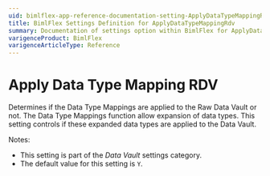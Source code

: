 ```yaml
---
uid: bimlflex-app-reference-documentation-setting-ApplyDataTypeMappingRdv
title: BimlFlex Settings Definition for ApplyDataTypeMappingRdv
summary: Documentation of settings option within BimlFlex for ApplyDataTypeMappingRdv
varigenceProduct: BimlFlex
varigenceArticleType: Reference
---
```


# Apply Data Type Mapping RDV

Determines if the Data Type Mappings are applied to the Raw Data Vault or not. The Data Type Mappings function allow expansion of data types. This setting controls if these expanded data types are applied to the Data Vault.

Notes:

* This setting is part of the *Data Vault* settings category.
* The default value for this setting is `Y`.
